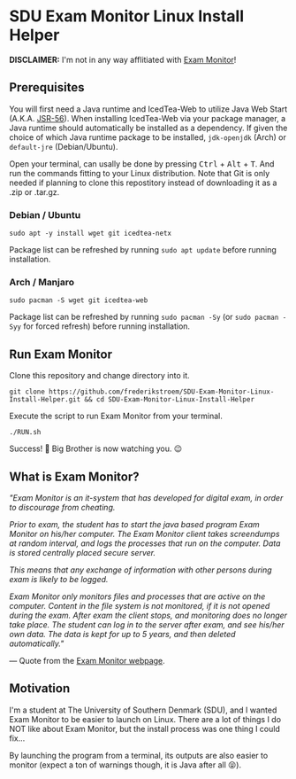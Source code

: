 # SDU Exam Monitor Linux Install Helper
**DISCLAIMER:** I'm not in any way afflitiated with [Exam Monitor](https://sdu.exammonitor.dk/)!

## Prerequisites
You will first need a Java runtime and IcedTea-Web to utilize Java Web Start (A.K.A. [JSR-56](http://www.jcp.org/en/jsr/detail?id=56)). When installing IcedTea-Web via your package manager, a Java runtime should automatically be installed as a dependency. If given the choice of which Java runtime package to be installed, `jdk-openjdk` (Arch) or `default-jre` (Debian/Ubuntu).

Open your terminal, can usally be done by pressing <kbd>Ctrl</kbd> + <kbd>Alt</kbd> + <kbd>T</kbd>. And run the commands fitting to your Linux distribution. Note that Git is only needed if planning to clone this repostitory instead of downloading it as a .zip or .tar.gz.

### Debian / Ubuntu
```
sudo apt -y install wget git icedtea-netx
```

Package list can be refreshed by running `sudo apt update` before running installation.

### Arch / Manjaro
```
sudo pacman -S wget git icedtea-web
```

Package list can be refreshed by running `sudo pacman -Sy` (or `sudo pacman -Syy` for forced refresh) before running installation.

## Run Exam Monitor
Clone this repository and change directory into it.

```
git clone https://github.com/frederikstroem/SDU-Exam-Monitor-Linux-Install-Helper.git && cd SDU-Exam-Monitor-Linux-Install-Helper
```

Execute the script to run Exam Monitor from your terminal.
```
./RUN.sh
```

Success! 🎉 Big Brother is now watching you. 😉

## What is Exam Monitor?

*"Exam Monitor is an it-system that has developed for digital exam, in order to discourage from cheating.*

*Prior to exam, the student has to start the java based program Exam Monitor on his/her computer. The Exam Monitor client takes screendumps at random interval, and logs the processes that run on the computer. Data is stored centrally placed secure server.*

*This means that any exchange of information with other persons during exam is likely to be logged.*

*Exam Monitor only monitors files and processes that are active on the computer. Content in the file system is not monitored, if it is not opened during the exam. After exam the client stops, and monitoring does no longer take place. The student can log in to the server after exam, and see his/her own data. The data is kept for up to 5 years, and then deleted automatically."*

 — Quote from the [Exam Monitor webpage](https://sdu.exammonitor.dk/).

## Motivation
I'm a student at The University of Southern Denmark (SDU), and I wanted Exam Monitor to be easier to launch on Linux. There are a lot of things I do NOT like about Exam Monitor, but the install process was one thing I could fix...

By launching the program from a terminal, its outputs are also easier to monitor (expect a ton of warnings though, it is Java after all 😝).
